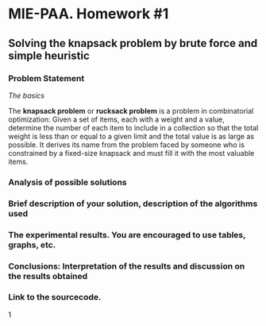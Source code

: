 # MIE-PAA. Homework #1
 

## Solving the knapsack problem by brute force and simple heuristic

### Problem Statement

*The basics*

The **knapsack problem** or **rucksack problem** is a problem in combinatorial optimization: Given a set of items, each with a weight and a value, determine the number of each item to include in a collection so that the total weight is less than or equal to a given limit and the total value is as large as possible. It derives its name from the problem faced by someone who is constrained by a fixed-size knapsack and must fill it with the most valuable items.

### Analysis of possible solutions

### Brief description of your solution, description of the algorithms used

### The experimental results. You are encouraged to use tables, graphs, etc.

### Conclusions: Interpretation of the results and discussion on the results obtained

### Link to the sourcecode.
1
